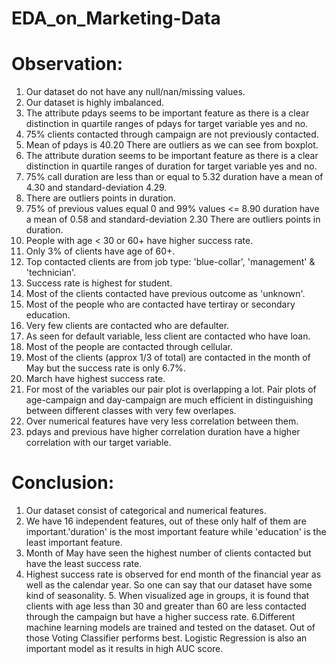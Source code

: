 # EDA_on_Marketing-Data
# Observation: 
1. Our dataset do not have any null/nan/missing values.
2. Our dataset is highly imbalanced.
3. The attribute pdays seems to be important feature as there is a clear distinction in quartile ranges of pdays for target variable yes and no. 
4. 75% clients contacted through campaign are not previously contacted.
5. Mean of pdays is 40.20 There are outliers as we can see from boxplot.
6. The attribute duration seems to be important feature as there is a clear distinction in quartile ranges of duration for target variable yes and no. 
7. 75% call duration are less than or equal to 5.32 duration have a mean of 4.30 and standard-deviation 4.29.
8. There are outliers points in duration.
9. 75% of previous values equal 0 and 99% values <= 8.90 duration have a mean of 0.58 and standard-deviation 2.30 There are outliers points in duration.
10. People with age < 30 or 60+ have higher success rate. 
11. Only 3% of clients have age of 60+.
12. Top contacted clients are from job type: 'blue-collar', 'management' & 'technician'.
13. Success rate is highest for student.
14. Most of the clients contacted have previous outcome as 'unknown'.
15. Most of the people who are contacted have tertiray or secondary education.
16. Very few clients are contacted who are defaulter.
17. As seen for default variable, less client are contacted who have loan.
18. Most of the people are contacted through cellular.
19. Most of the clients (approx 1/3 of total) are contacted in the month of May but the success rate is only 6.7%. 
20. March have highest success rate.
21. For most of the variables our pair plot is overlapping a lot. Pair plots of age-campaign and day-campaign are much efficient in distinguishing between different   classes with very few overlapes.
22. Over numerical features have very less correlation between them. 
23. pdays and previous have higher correlation duration have a higher correlation with our target variable.

# Conclusion:
1. Our dataset consist of categorical and numerical features. 
2. We have 16 independent features, out of these only half of them are important.'duration' is the most important feature while 'education' is the least important feature. 
3. Month of May have seen the highest number of clients contacted but have the least success rate. 
4. Highest success rate is observed for end month of the financial year as well as the calendar year. So one can say that our dataset have some kind of seasonality. 5. When visualized age in groups, it is found that clients with age less than 30 and greater than 60 are less contacted through the campaign but have a higher success rate. 
6.Different machine learning models are trained and tested on the dataset. Out of those Voting Classifier performs best. Logistic Regression is also an important model as it results in high AUC score.
